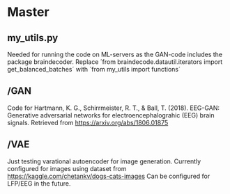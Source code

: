 # Master

## my_utils.py
Needed for running the code on ML-servers as the GAN-code includes the package braindecoder.
Replace ´from braindecode.datautil.iterators import get_balanced_batches´ with ´from my_utils import functions´

## /GAN

Code for
Hartmann, K. G., Schirrmeister, R. T., & Ball, T. (2018).
EEG-GAN: Generative adversarial networks for electroencephalograhic (EEG) brain signals.
Retrieved from https://arxiv.org/abs/1806.01875

## /VAE

Just testing varational autoencoder for image generation.
Currently configured for images using dataset from https://kaggle.com/chetankv/dogs-cats-images
Can be configured for LFP/EEG in the future.


